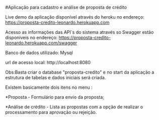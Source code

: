 #Aplicação para cadastro e análise de proposta de crédito

Live demo da aplicação disponível através do heroku no endereço: 
https://proposta-credito-leonardo.herokuapp.com

Acesso as informações das API`s do sistema através so Swagger estão disponíveis no endereço: 
https://proposta-credito-leonardo.herokuapp.com/swagger

Banco de dados utilizado: Mysql

url de acesso local: http://localhost:8080

Obs:Basta criar o database "proposta-credito" e no start da aplicação a estrutura de tabelas e dados iniciais será criada.

Existem basicamente dois itens no menu :


*Proposta - Formulário para envio da proposta;

*Análise de crédito - Lista as propostas com a opção de realizar o processamento para aprovação ou rejeição.


